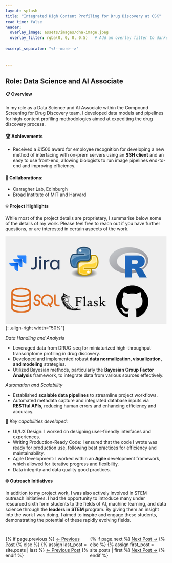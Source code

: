 ```yaml
---
layout: splash
title: "Integrated High Content Profiling for Drug Discovery at GSK"
read_time: false
header:
  overlay_image: assets/images/dna-image.jpeg
  overlay_filter: rgba(0, 0, 0, 0.5)   # Add an overlay filter to darken the image

excerpt_separator: "<!--more-->"


---
```


<!--more-->


## Role: Data Science and AI Associate

####  :clipboard: Overview
In my role as a Data Science and AI Associate within the Compound Screening for Drug Discovery team, I developed data models and pipelines for high-content profiling methodologies aimed at expediting the drug discovery process.

#### :trophy: Achievements
- Received a £1500 award for employee recognition for developing a new method of interfacing with on-prem servers using an **SSH client** and an easy to use front-end, allowing biologists to run image pipelines end-to-end and improving efficiency. 


#### :handshake: Collaborations:
- Carragher Lab, Edinburgh
- Broad Institute of MIT and Harvard



#### :bulb: Project Highlights
While most of the project details are proprietary, I summarise below some of the details of my work. Please feel free to reach out if you have further questions, or are interested in certain aspects of the work. 

![stack](../assets/images/FLP1.png){: .align-right width="50%"}

*Data Handling and Analysis*
- Leveraged data from DRUG-seq for miniaturized high-throughput transcriptome profiling in drug discovery.
- Developed and implemented robust **data normalization, visualization, and modeling** strategies.
- Utilized Bayesian methods, particularly the **Bayesian Group Factor Analysis** framework, to integrate data from various sources effectively.

*Automation and Scalability*
- Established **scalable data pipelines** to streamline project workflows.
- Automated metadata capture and integrated database inputs via **RESTful APIs**, reducing human errors and enhancing efficiency and accuracy.


:rocket: *Key capabilities developed*:
- UI/UX Design: I worked on designing user-friendly interfaces and experiences.
- Writing Production-Ready Code: I ensured that the code I wrote was ready for production use, following best practices for efficiency and maintainability.
- Agile Development: I worked within an **Agile** development framework, which allowed for iterative progress and flexibility.
- Data integrity and data quality good practices.

#### :globe_with_meridians: Outreach Initiatives

In addition to my project work, I was also actively involved in STEM outreach initiatives. I had the opportunity to introduce many under resourced sixth form students to the fields of AI, machine learning, and data science through the **leaders in STEM** program. By giving them an insight into the work I was doing, I aimed to inspire and engage these students, demonstrating the potential of these rapidly evolving fields.




<div style="display: flex; justify-content: space-between; margin-top: 2em; padding: 1em 0;">
  <div>
    {% if page.previous %}
      <a href="{{ page.previous.url }}" class="btn btn--primary">← Previous Post</a>
    {% else %}
      {% assign last_post = site.posts | last %}
      <a href="{{ last_post.url }}" class="btn btn--primary">← Previous Post</a>
    {% endif %}
  </div>
  <div>
    {% if page.next %}
      <a href="{{ page.next.url }}" class="btn btn--primary">Next Post →</a>
    {% else %}
      {% assign first_post = site.posts | first %}
      <a href="{{ first_post.url }}" class="btn btn--primary">Next Post →</a>
    {% endif %}
  </div>
</div>